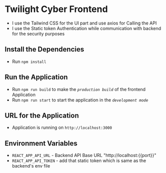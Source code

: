 
# Twilight Cyber Frontend

- I use the Tailwind CSS for the UI part and use axios for Calling the API
- I use the Static token Authentication while communication with backend for the security purposes

## Install the Dependencies

 - Run `npm install`

## Run the Application

 - Run `npm run build` to make the *`production build`* of the frontend Application
 - Run `npm run start` to start the application in the *`development mode`*

## URL for the Application

- Application is running on `http://localhost:3000`

## Environment  Variables

- `REACT_APP_API_URL` - Backend API Base URL "http://localhost:{{port}}"
- `REACT_APP_API_TOKEN` - add that static token which is same as the backend's env file
